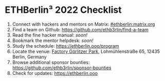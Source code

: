 # ETHBerlin³ 2022 Checklist

1. Connect with hackers and mentors on Matrix: [#ethberlin:matrix.org](https://matrix.to/#/%23ethberlin:matrix.org)
2. Find a team on Github: <https://github.com/ethb3rlin/find-a-team>
3. Read the fine hacker manual: _soon!_
4. Bookmark the mentor helpdesk: _soon!_
5. Study the schedule: <https://ethberlin.ooo/program>
7. Locate the venue: [Factory Görlitzer Park](https://factoryberlin.com/spaces/#factory-berlin-gorlitzer-park), Lohmühlenstraße 65, 12435 Berlin, Germany
8. Browse additional sponsor bounties: <https://github.com/ethb3rlin/sponsor-bounties>
9. Check for updates: <https://ethberlin.ooo> 
